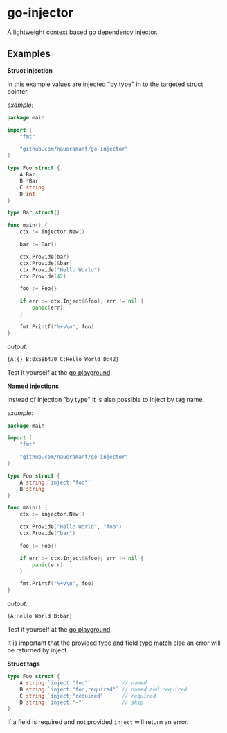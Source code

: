 # go-injector

A lightweight context based go dependency injector.

## Examples

**Struct injection**

In this example values are injected "by type" in to the targeted struct pointer.

_example:_

```go
package main

import (
    "fmt"

    "github.com/naueramant/go-injector"
)

type Foo struct {
    A Bar
    B *Bar
    C string
    D int
}

type Bar struct{}

func main() {
    ctx := injector.New()

    bar := Bar{}

    ctx.Provide(bar)
    ctx.Provide(&bar)
    ctx.Provide("Hello World")
    ctx.Provide(42)

    foo := Foo{}

    if err := ctx.Inject(&foo); err != nil {
        panic(err)
    }

    fmt.Printf("%+v\n", foo)
}

```

_output:_

```sh
{A:{} B:0x58b470 C:Hello World D:42}
```

Test it yourself at the [go playground](https://play.golang.org/p/EnKDlfwPp5A).

**Named injections**

Instead of injection "by type" it is also possible to inject by tag name.

_example:_

```go
package main

import (
    "fmt"

    "github.com/naueramant/go-injector"
)

type Foo struct {
    A string `inject:"foo"`
    B string
}

func main() {
    ctx := injector.New()

    ctx.Provide("Hello World", "foo")
    ctx.Provide("bar")

    foo := Foo{}

    if err := ctx.Inject(&foo); err != nil {
        panic(err)
    }

    fmt.Printf("%+v\n", foo)
}

```

_output:_

```sh
{A:Hello World B:bar}
```

Test it yourself at the [go playground](https://play.golang.org/p/vZj6jGufmfQ).

It is important that the provided type and field type match else an error will be returned by inject.

**Struct tags**

```go
type Foo struct {
    A string `inject:"foo"`          // named
    B string `inject:"foo,required"` // named and required
    C string `inject:"required"`     // required
    D string `inject:"-"`            // skip
}
```

If a field is required and not provided `inject` will return an error.
